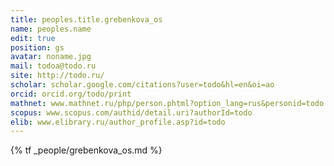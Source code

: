 ```yaml
---
title: peoples.title.grebenkova_os
name: peoples.name
edit: true
position: gs
avatar: noname.jpg
mail: todoa@todo.ru
site: http://todo.ru/
scholar: scholar.google.com/citations?user=todo&hl=en&oi=ao
orcid: orcid.org/todo/print
mathnet: www.mathnet.ru/php/person.phtml?option_lang=rus&personid=todo
scopus: www.scopus.com/authid/detail.uri?authorId=todo
elib: www.elibrary.ru/author_profile.asp?id=todo
---
```


{% tf _people/grebenkova_os.md %}
